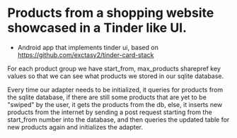 Products from a shopping website showcased in a Tinder like UI.
==============================================================

* Android app that implements tinder ui, based on https://github.com/exctasy2/tinder-card-stack

For each product group we have start_from, max_products sharepref key values so that we can see
what products we stored in our sqlite database.

Every time our adapter needs to be initialized, it queries for products from the sqlite database,
if there are still some products that are yet to be "swiped" by the user, it gets the products from
the db, else, it inserts new products from the internet by sending a post request 
starting from the start_from number into the database, and then queries the updated table for new 
products again and initializes the adapter.